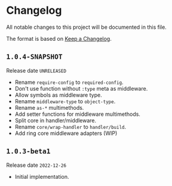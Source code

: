 # Changelog

All notable changes to this project will be documented in this file.

The format is based on [Keep a Changelog](https://keepachangelog.com/en/1.0.0/).

## `1.0.4-SNAPSHOT`

Release date `UNRELEASED`

- Rename `require-config` to `required-config`.
- Don't use function without `:type` meta as middleware.
- Allow symbols as middleware type.
- Rename `middleware-type` to `object-type`.
- Rename `as-*` multimethods.
- Add setter functions for middleware multimethods.
- Split core in handler/middleware.
- Rename `core/wrap-handler` to `handler/build`.
- Add ring core middleware adapters (WIP)

## `1.0.3-beta1`

Release date `2022-12-26`

- Initial implementation.
